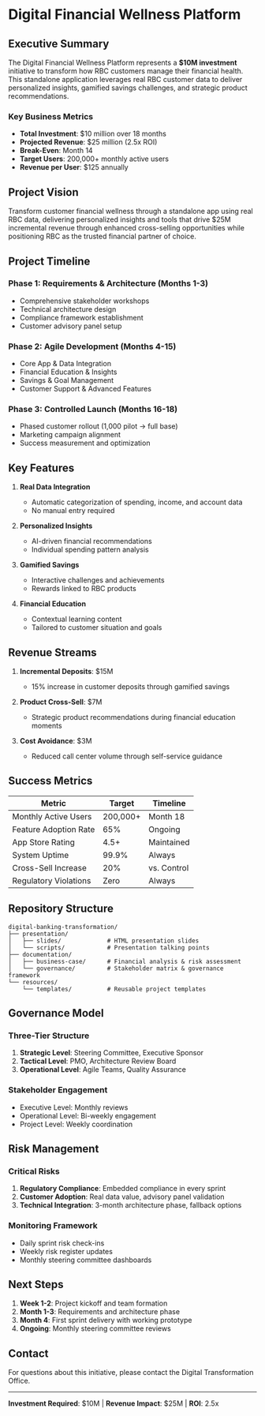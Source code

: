 # Digital Financial Wellness Platform

## Executive Summary

The Digital Financial Wellness Platform represents a **$10M investment** initiative to transform how RBC customers manage their financial health. This standalone application leverages real RBC customer data to deliver personalized insights, gamified savings challenges, and strategic product recommendations.

### Key Business Metrics
- **Total Investment**: $10 million over 18 months
- **Projected Revenue**: $25 million (2.5x ROI)
- **Break-Even**: Month 14
- **Target Users**: 200,000+ monthly active users
- **Revenue per User**: $125 annually

## Project Vision

Transform customer financial wellness through a standalone app using real RBC data, delivering personalized insights and tools that drive $25M incremental revenue through enhanced cross-selling opportunities while positioning RBC as the trusted financial partner of choice.

## Project Timeline

### Phase 1: Requirements & Architecture (Months 1-3)
- Comprehensive stakeholder workshops
- Technical architecture design
- Compliance framework establishment
- Customer advisory panel setup

### Phase 2: Agile Development (Months 4-15)
- Core App & Data Integration
- Financial Education & Insights
- Savings & Goal Management
- Customer Support & Advanced Features

### Phase 3: Controlled Launch (Months 16-18)
- Phased customer rollout (1,000 pilot → full base)
- Marketing campaign alignment
- Success measurement and optimization

## Key Features

1. **Real Data Integration**
   - Automatic categorization of spending, income, and account data
   - No manual entry required

2. **Personalized Insights**
   - AI-driven financial recommendations
   - Individual spending pattern analysis

3. **Gamified Savings**
   - Interactive challenges and achievements
   - Rewards linked to RBC products

4. **Financial Education**
   - Contextual learning content
   - Tailored to customer situation and goals

## Revenue Streams

1. **Incremental Deposits**: $15M
   - 15% increase in customer deposits through gamified savings

2. **Product Cross-Sell**: $7M
   - Strategic product recommendations during financial education moments

3. **Cost Avoidance**: $3M
   - Reduced call center volume through self-service guidance

## Success Metrics

| Metric | Target | Timeline |
|--------|--------|----------|
| Monthly Active Users | 200,000+ | Month 18 |
| Feature Adoption Rate | 65% | Ongoing |
| App Store Rating | 4.5+ | Maintained |
| System Uptime | 99.9% | Always |
| Cross-Sell Increase | 20% | vs. Control |
| Regulatory Violations | Zero | Always |

## Repository Structure

```
digital-banking-transformation/
├── presentation/
│   ├── slides/             # HTML presentation slides
│   └── scripts/            # Presentation talking points
├── documentation/
│   ├── business-case/      # Financial analysis & risk assessment
│   └── governance/         # Stakeholder matrix & governance framework
└── resources/
    └── templates/          # Reusable project templates
```

## Governance Model

### Three-Tier Structure
1. **Strategic Level**: Steering Committee, Executive Sponsor
2. **Tactical Level**: PMO, Architecture Review Board
3. **Operational Level**: Agile Teams, Quality Assurance

### Stakeholder Engagement
- Executive Level: Monthly reviews
- Operational Level: Bi-weekly engagement
- Project Level: Weekly coordination

## Risk Management

### Critical Risks
1. **Regulatory Compliance**: Embedded compliance in every sprint
2. **Customer Adoption**: Real data value, advisory panel validation
3. **Technical Integration**: 3-month architecture phase, fallback options

### Monitoring Framework
- Daily sprint risk check-ins
- Weekly risk register updates
- Monthly steering committee dashboards

## Next Steps

1. **Week 1-2**: Project kickoff and team formation
2. **Month 1-3**: Requirements and architecture phase
3. **Month 4**: First sprint delivery with working prototype
4. **Ongoing**: Monthly steering committee reviews

## Contact

For questions about this initiative, please contact the Digital Transformation Office.

---

**Investment Required**: $10M | **Revenue Impact**: $25M | **ROI**: 2.5x